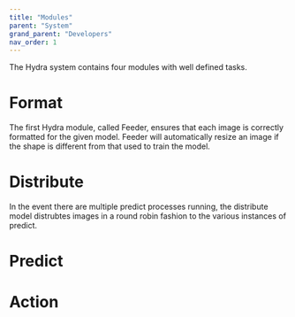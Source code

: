 ```yaml
---
title: "Modules"
parent: "System"
grand_parent: "Developers"
nav_order: 1
---
```

The Hydra system contains four modules with well defined tasks. 

# Format
The first Hydra module, called Feeder, ensures that each image is correctly formatted for the given model. Feeder will automatically resize an image if the shape is different from that used to train the model. 


# Distribute
In the event there are multiple predict processes running, the distribute model distrubtes images in a round robin fashion to the various instances of predict. 

# Predict


# Action